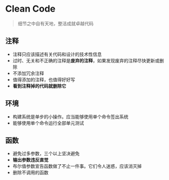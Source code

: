 # Clean Code

> 细节之中自有天地，整洁成就卓越代码

## 注释

* 注释只应该描述有关代码和设计的技术性信息
* 过时、无关和不正确的注释是**废弃的注释**，如果发现废弃的注释尽快更新或删除
* 不添加冗余注释
* 值得添加的注释，也值得好好写
* **看到注释掉的代码就删除它**

## 环境

* 构建系统是单步的小操作。应当能够使用单个命令签出系统
* 能够使用单个命令运行全部单元测试

## 函数

* 避免过多参数，三个以上坚决避免
* **输出参数违反直觉**
* 布尔值参数宣告函数做了不止一件事。它们令人迷惑，应该消灭掉
* 删除不调用的函数

